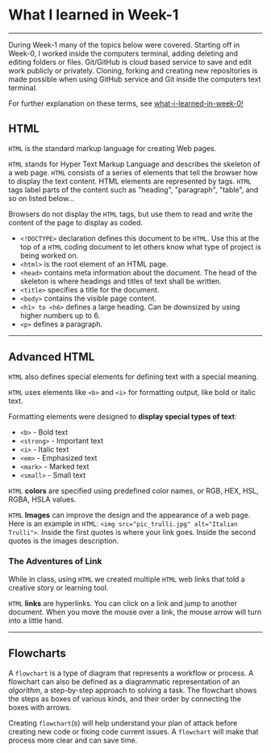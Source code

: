 # What I learned in Week-1

---

During Week-1 many of the topics below were covered. Starting off in Week-0, I worked inside the computers terminal, adding deleting and editing folders or files. Git/GitHub is cloud based service to save and edit work publicly or privately. Cloning, forking and creating new repositories is made possible when using GitHub service and Git inside the computers text terminal.

For further explanation on these terms, see <a href="https://github.com/Mr-Jess/what-i-learned-in-week-0">what-i-learned-in-week-0!</a>



## HTML

`HTML` is the standard markup language for creating Web pages.

`HTML` stands for Hyper Text Markup Language and describes the skeleton of a web page. `HTML` consists of a series of elements that tell the browser how to display the text content. HTML elements are represented by tags. `HTML` tags label parts of the content such as "heading", "paragraph", "table", and so on listed below...

Browsers do not display the `HTML` tags, but use them to read and write the content of the page to display as coded.

* `<!DOCTYPE>` declaration defines this document to be `HTML`. Use this at the top of a `HTML` coding document to let others know what type of project is being worked on.
* `<html>` is the root element of an HTML page.
* `<head>` contains meta information about the document. The head of the skeleton is where headings and titles of text shall be written.
* `<title>` specifies a title for the document.
* `<body>` contains the visible page content.
* `<h1> to <h6>` defines a large heading. Can be downsized by using higher numbers up to 6.
* `<p>` defines a paragraph.

---

## Advanced HTML

`HTML` also defines special elements for defining text with a special meaning.

`HTML` uses elements like `<b>` and `<i>` for formatting output, like bold or italic text.

Formatting elements were designed to **display special types of text**:

* `<b>` - Bold text
* `<strong>` - Important text
* `<i>` - Italic text
* `<em>` - Emphasized text
* `<mark>` - Marked text
* `<small>` - Small text

`HTML` **colors** are specified using predefined color names, or RGB, HEX, HSL, RGBA, HSLA values.

`HTML` **Images** can improve the design and the appearance of a web page. Here is an example in `HTML`: `<img src="pic_trulli.jpg" alt="Italian Trulli">`. Inside the first quotes is where your link goes. Inside the second quotes is the images description.

### The Adventures of Link

While in class, using `HTML` we created multiple `HTML` web links that told a creative story or learning tool.

`HTML` **links** are hyperlinks. You can click on a link and jump to another document. When you move the mouse over a link, the mouse arrow will turn into a little hand.

---

## Flowcharts

A `flowchart` is a type of diagram that represents a workflow or process. A flowchart can also be defined as a diagrammatic representation of an *algorithm*, a step-by-step approach to solving a task. The flowchart shows the steps as boxes of various kinds, and their order by connecting the boxes with arrows.

Creating `flowchart`(s) will help understand your plan of attack before creating new code or fixing code current issues. A `flowchart` will make that process more clear and can save time.

